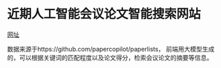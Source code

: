 # 近期人工智能会议论文智能搜索网站

[网址](https://alicebob142857.github.io/paper-search/)

数据来源于https://github.com/papercopilot/paperlists，
前端用大模型生成的，可以根据关键词的匹配程度以及论文得分，检索会议论文的摘要等信息。
